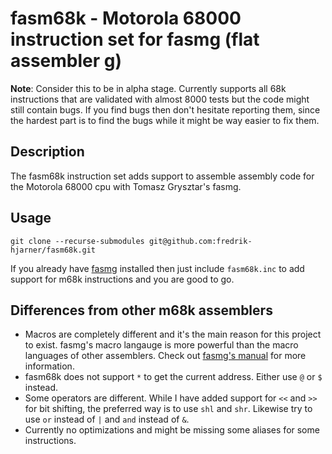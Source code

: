 # fasm68k - Motorola 68000 instruction set for fasmg (flat assembler g)

**Note**: Consider this to be in alpha stage. Currently supports all 68k
instructions that are validated with almost 8000 tests but the code might still
contain bugs. If you find bugs then don't hesitate reporting them, since the
hardest part is to find the bugs while it might be way easier to fix them.

## Description

The fasm68k instruction set adds support to assemble assembly code for the
Motorola 68000 cpu with Tomasz Grysztar's fasmg.

## Usage

`git clone --recurse-submodules git@github.com:fredrik-hjarner/fasm68k.git`

If you already have [fasmg](https://flatassembler.net/download.php) installed
then just include `fasm68k.inc` to add support for m68k instructions and you are
good to go.

## Differences from other m68k assemblers

- Macros are completely different and it's the main reason for this project to
exist. fasmg's macro langauge is more powerful than the macro languages of other
assemblers. Check out [fasmg's manual](https://flatassembler.net/docs.php?article=fasmg_manual) for more information.
- fasm68k does not support `*` to get the current address. Either use `@` or `$`
instead.
- Some operators are different. While I have added support for `<<` and `>> `for
bit shifting, the preferred way is to use `shl` and `shr`. Likewise try to use
`or` instead of `|` and `and` instead of `&`.
- Currently no optimizations and might be missing some aliases for some
instructions.



